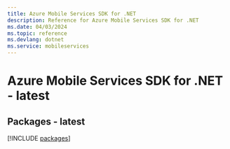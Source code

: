 ```yaml
---
title: Azure Mobile Services SDK for .NET
description: Reference for Azure Mobile Services SDK for .NET
ms.date: 04/03/2024
ms.topic: reference
ms.devlang: dotnet
ms.service: mobileservices
---
```

# Azure Mobile Services SDK for .NET - latest
## Packages - latest
[!INCLUDE [packages](mobile-services-index.md)]